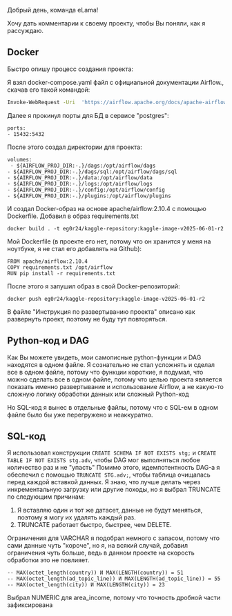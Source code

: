 Добрый день,  команда eLama!

Хочу дать комментарии к своему проекту, чтобы Вы поняли, как я рассуждаю.
## Docker

Быстро опишу процесс создания проекта:

Я взял docker-compose.yaml файл с официальной документации Airflow., скачав его такой командой:

```BASH
Invoke-WebRequest -Uri  'https://airflow.apache.org/docs/apache-airflow/2.10.4/docker-compose.yaml' -OutFile 'docker-compose.yaml'
```

Далее я прокинул порты для БД в сервисе "postgres":

```DOCKER
ports:
- 15432:5432
```

После этого создал директории для проекта:

```DOCKER
volumes:
 - ${AIRFLOW_PROJ_DIR:-.}/dags:/opt/airflow/dags
- ${AIRFLOW_PROJ_DIR:-.}/dags/sql:/opt/airflow/dags/sql
- ${AIRFLOW_PROJ_DIR:-.}/data:/opt/airflow/data
- ${AIRFLOW_PROJ_DIR:-.}/logs:/opt/airflow/logs
- ${AIRFLOW_PROJ_DIR:-.}/config:/opt/airflow/config
- ${AIRFLOW_PROJ_DIR:-.}/plugins:/opt/airflow/plugins
```

И создал Docker-образ на основе apache/airflow:2.10.4 с помощью Dockerfile. Добавил в образ requirements.txt

```DOCKER
docker build . -t eg0r24/kaggle-repository:kaggle-image-v2025-06-01-r2
```

Мой Dockerfile (в проекте его нет, потому что он хранится у меня на ноутбуке, я не стал его добавлять на Github):

```
FROM apache/airflow:2.10.4
COPY requirements.txt /opt/airflow
RUN pip install -r requirements.txt
```

После этого я запушил образ в свой Docker-репозиторий:

```DOCKER
docker push eg0r24/kaggle-repository:kaggle-image-v2025-06-01-r2
```

В файле "Инструкция по развертыванию проекта" описано как развернуть проект, поэтому не буду тут повторяться.

## Python-код и DAG

Как Вы можете увидеть, мои самописные python-функции и DAG находятся в одном файле. Я сознательно не стал усложнять и сделал все в одном файле, потому что функции короткие, я подумал, что можно сделать все в одном файле, потому что целью проекта является показать именно развертывание и использование Airflow, а не какую-то сложную логику обработки данных или сложный Python-код

Но SQL-код я вынес в отдельные файлы, потому что с SQL-ем в одном файле было бы уже перегружено и неаккуратно. 

## SQL-код

Я использовал конструкции `CREATE SCHEMA IF NOT EXISTS stg;` 
и `CREATE TABLE IF NOT EXISTS stg.adv`, чтобы DAG мог выполняться любое количество раз и не "упасть"
Помимо этого, идемпотентность DAG-а я обеспечил с помощью `TRUNCATE STG.adv;`, чтобы таблица очищалась перед каждой вставкой данных. Я знаю, что лучше делать через инкрементальную загрузку или другие походы, но я выбрал TRUNCATE по следующим причинам:

1. Я вставляю один и тот же датасет, данные не будут меняться, поэтому я могу их удалять каждый раз.
2. TRUNCATE работает быстро, быстрее, чем DELETE.

Ограничения для VARCHAR я подобрал немного с запасом, потому что сами данные чуть "короче", но я, на всякий случай,  добавил ограничения чуть больше, ведь в данном проекте на скорость обработки это не повлияет.

```Данные
-- MAX(octet_length(country)) И MAX(LENGTH(country)) = 51
-- MAX(octet_length(ad_topic_line)) И MAX(LENGTH(ad_topic_line)) = 55
-- MAX(octet_length(city)) И MAX(LENGTH(city)) = 23
```

Выбрал NUMERIC для area_income, потому что точность дробной части зафиксирована